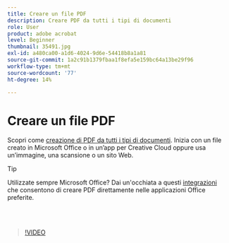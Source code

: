 ```yaml
---
title: Creare un file PDF
description: Creare PDF da tutti i tipi di documenti
role: User
product: adobe acrobat
level: Beginner
thumbnail: 35491.jpg
exl-id: a480ca00-a1d6-4024-9d6e-54418b8a1a81
source-git-commit: 1a2c91b1379fbaa1f8efa5e159bc64a13be29f96
workflow-type: tm+mt
source-wordcount: '77'
ht-degree: 14%

---
```


# Creare un file PDF

Scopri come [creazione di PDF da tutti i tipi di documenti](https://www.adobe.com/it/acrobat/online/convert-pdf.html). Inizia con un file creato in Microsoft Office o in un’app per Creative Cloud oppure usa un’immagine, una scansione o un sito Web.

>[!TIP]
>
>Utilizzate sempre Microsoft Office? Dai un&#39;occhiata a questi [integrazioni](../integrate/integrate-overview.md#microsoft) che consentono di creare PDF direttamente nelle applicazioni Office preferite.

<br> 

>[!VIDEO](https://video.tv.adobe.com/v/35491?hidetitle=true)